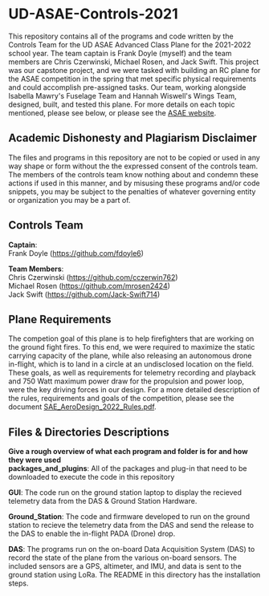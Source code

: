 # UD-ASAE-Controls-2021
This repository contains all of the programs and code written by the Controls Team for the UD ASAE Advanced Class Plane for the 2021-2022
school year. The team captain is Frank Doyle (myself) and the team members are Chris Czerwinski, Michael Rosen, and Jack Swift. This
project was our capstone project, and we were tasked with building an RC plane for the ASAE competition in the spring that met
specific physical requirements and could accomplish pre-assigned tasks. Our team, working alongside Isabella Mawry's Fuselage Team and
Hannah Wiswell's Wings Team, designed, built, and tested this plane. For more details on each topic mentioned, please see below, or 
please see the [ASAE website](https://udasae.wixsite.com/ud-asae).

## Academic Dishonesty and Plagiarism Disclaimer
The files and programs in this repository are not to be copied or used in any way shape or form without the the expressed consent of
the controls team. The members of the controls team know nothing about and condemn these actions if used in this manner, and by
misusing these programs and/or code snippets, you may be subject to the penalties of whatever governing entity or organization 
you may be a part of.

## Controls Team
**Captain**:  
Frank Doyle (https://github.com/fdoyle6)  

**Team Members**:  
Chris Czerwinski (https://github.com/cczerwin762)  
Michael Rosen (https://github.com/mrosen2424)  
Jack Swift (https://github.com/Jack-Swift714)

## Plane Requirements
The competion goal of this plane is to help firefighters that are working on the ground fight fires. To this end, we were required to
maximize the static carrying capacity of the plane, while also releasing an autonomous drone in-flight, which is to land in a circle 
at an undisclosed location on the field. These goals, as well as requirements for telemetry recording and playback and 750 Watt maximum 
power draw for the propulsion and power loop, were the key driving forces in our design. For a more detailed description of the rules, 
requirements and goals of the competition, please see the document
[SAE_AeroDesign_2022_Rules.pdf](https://github.com/fdoyle6/UD-ASAE-Controls-2021/blob/main/SAE_AeroDesign_2022_Rules.pdf).

## Files & Directories Descriptions
**Give a rough overview of what each program and folder is for and how they were used**  
**packages_and_plugins**: All of the packages and plug-in that need to be downloaded to execute the code in this repository  

**GUI**: The code run on the ground station laptop to display the recieved telemetry data from the DAS & Ground Station Hardware.

**Ground_Station**: The code and firmware developed to run on the ground station to recieve the telemetry data from the DAS and send 
the release to the DAS to enable the in-flight PADA (Drone) drop.

**DAS**: The programs run on the on-board Data Acquisition System (DAS) to record the state of the plane from the various on-board
sensors. The included sensors are a GPS, altimeter, and IMU, and data is sent to the ground station using LoRa. The README in this 
directory has the installation steps.
